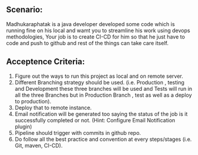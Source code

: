 ## Scenario:

Madhukaraphatak is a java developer developed some code which is running fine on his local and wamt you to streamline his work using devops methodologies, Your job is to create CI-CD for him so that he just have to code and push to github and rest of the things can take care itself.

## Acceptence Criteria:

1. Figure out the ways to run this project as local and on remote server.
2. Different Branching strategy should be used. (i.e. Production , testing and Development these three branches will be used and Tests will run in all the three Branches but in Production Branch , test as well as a deploy to production). 
3. Deploy that to remote instance.
4. Email notification will be generated too saying the status of the job is it successfully completed or not. (Hint: Configure Email Notification plugin)
5. Pipeline should trigger with commits in github repo. 
6. Do follow all the best practice and convention at every steps/stages (i.e. Git, maven, CI-CD).